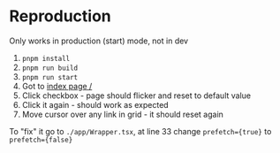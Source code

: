 # Reproduction

Only works in production (start) mode, not in dev

1. `pnpm install`
2. `pnpm run build`
3. `pnpm run start`
4. Got to [index page /](http://localhost:3000)
5. Click checkbox - page should flicker and reset to default value
6. Click it again - should work as expected
7. Move cursor over any link in grid - it should reset again

To "fix" it go to `./app/Wrapper.tsx`, at line 33 change `prefetch={true}` to `prefetch={false}` 
